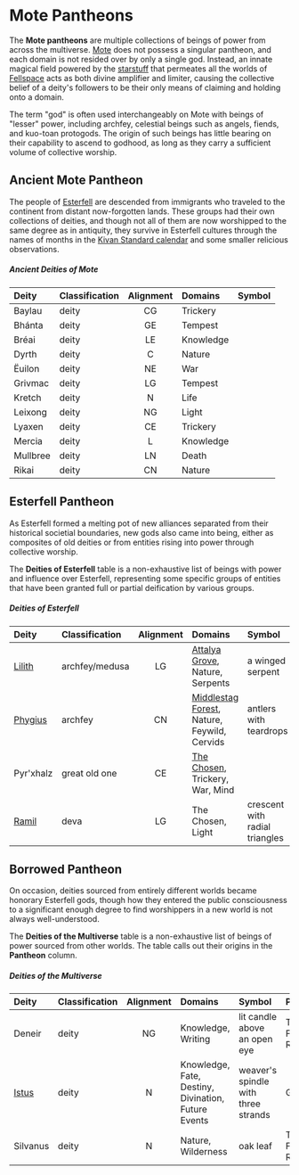 # Mote Pantheons

The **Mote pantheons** are multiple collections of beings of power from across the multiverse. [Mote](../mote/mote.md) does not possess a singular pantheon, and each domain is not resided over by only a single god. Instead, an innate magical field powered by the [starstuff](../artifacts/starstuff.md) that permeates all the worlds of [Fellspace](../astronomy/fellspace.md) acts as both divine amplifier and limiter, causing the collective belief of a deity's followers to be their only means of claiming and holding onto a domain.

The term "god" is often used interchangeably on Mote with beings of "lesser" power, including archfey, celestial beings such as angels, fiends, and kuo-toan protogods. The origin of such beings has little bearing on their capability to ascend to godhood, as long as they carry a sufficient volume of collective worship.

## Ancient Mote Pantheon

The people of [Esterfell](../mote/esterfell/esterfell.md) are descended from immigrants who traveled to the continent from distant now-forgotten lands. These groups had their own collections of deities, and though not all of them are now worshipped to the same degree as in antiquity, they survive in Esterfell cultures through the names of months in the [Kivan Standard calendar](../lore/timekeeping.md#kivan-standard) and some smaller relicious observations.

##### Ancient Deities of Mote
|  Deity | Classification | Alignment | Domains | Symbol |
|:-------|:---------------|:---------:|:--------|:-------|
| Baylau | deity | CG | Trickery |  |
| Bhánta | deity | GE | Tempest |  |
| Bréai | deity | LE | Knowledge |  |
| Dyrth | deity | C | Nature |  |
| Ëuilon | deity | NE | War |  |
| Grivmac | deity | LG | Tempest |  |
| Kretch | deity | N | Life |  |
| Leixong | deity | NG | Light |  |
| Lyaxen | deity | CE | Trickery |  |
| Mercia | deity | L | Knowledge |  |
| Mullbree | deity | LN | Death |  |
| Rikai  | deity | CN | Nature |  |

## Esterfell Pantheon

As Esterfell formed a melting pot of new alliances separated from their historical societial boundaries, new gods also came into being, either as composites of old deities or from entities rising into power through collective worship.

The **Deities of Esterfell** table is a non-exhaustive list of beings with power and influence over Esterfell, representing some specific groups of entities that have been granted full or partial deification by various groups.

##### Deities of Esterfell
|  Deity | Classification | Alignment | Domains | Symbol |
|:-------|:---------------|:---------:|:--------|:-------|
| [Lilith](lilith.md) | archfey/medusa | LG | [Attalya Grove](../mote/esterfell/lenya/attalya-grove.md), Nature, Serpents | a winged serpent |
| [Phygius](phygius.md) | archfey | CN | [Middlestag Forest](../mote/esterfell/lenya/middlestag-forest.md), Nature, Feywild, Cervids | antlers with teardrops |
| Pyr'xhalz | great old one | CE | [The Chosen](../organizations/the-chosen/the-chosen.md), Trickery, War, Mind |  |
| [Ramil](ramil.md) | deva | LG | The Chosen, Light | crescent with radial triangles |

## Borrowed Pantheon

On occasion, deities sourced from entirely different worlds became honorary Esterfell gods, though how they entered the public consciousness to a significant enough degree to find worshippers in a new world is not always well-understood.

The **Deities of the Multiverse** table is a non-exhaustive list of beings of power sourced from other worlds. The table calls out their origins in the **Pantheon** column.

##### Deities of the Multiverse
|  Deity | Classification | Alignment | Domains | Symbol | Pantheon |
|:-------|:---------------|:---------:|:--------|:-------|:---------|
| Deneir | deity | NG | Knowledge, Writing | lit candle above an open eye | The Forgotten Realms |
| [Istus](istus.md) | deity | N | Knowledge, Fate, Destiny, Divination, Future Events | weaver's spindle with three strands | Greyhawk |
| Silvanus | deity | N | Nature, Wilderness | oak leaf | The Forgotten Realms |
